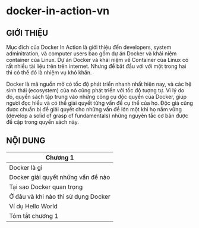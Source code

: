 # docker-in-action-vn

## GIỚI THIỆU

Mục đích của Docker In Action là giới thiệu đến developers, system adminitration, và computer users bao gồm dự án Docker và khái niệm container của Linux. Dự án Docker và khái niệm về Container của Linux có rất nhiều tài liệu trên trên internet. Nhưng để băt đầu với với một trong hai thì có thể đó là nhiệm vụ khó khăn.

Docker là mã nguồn mở có tốc độ phát triển nhanh nhất hiện nay, và các hệ sinh thái (ecosystem) của nó cũng phát triển với tốc độ tượng tự. Vì lý do đó, quyển sách tập trung vào những công cụ độc quyển của Docker, giúp người đọc hiểu và có thể giải quyết từng vấn đề cụ thể của họ. Độc giả cũng được chuẩn bị để giải quyết cho những vấn đề lớn một khi họ nắm vững (develop a solid of grasp of fundamentals) những nguyên tắc cơ bản được đề cập trong quyển sách này.

## NỘI DUNG

| Chương 1                            |
| ----------------------------------- |
| Docker là gì                        |
| Docker giải quyết những vấn đề nào  |
| Tại sao Docker quan trọng           |
| Ở đâu và khi nào thì sử dụng Docker |
| Ví dụ Hello World                   |
| Tóm tắt chương 1                    |

